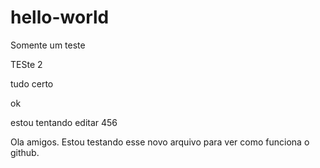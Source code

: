 # hello-world
Somente um teste


TESte 2


tudo certo

ok

estou tentando editar
456

Ola amigos. Estou testando esse novo arquivo para ver como funciona o github.

